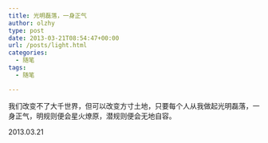 ```yaml
---
title: 光明磊落，一身正气
author: olzhy
type: post
date: 2013-03-21T08:54:47+00:00
url: /posts/light.html
categories:
  - 随笔
tags:
  - 随笔

---
```

我们改变不了大千世界，但可以改变方寸土地，只要每个人从我做起光明磊落，一身正气，明规则便会星火燎原，潜规则便会无地自容。 

2013.03.21